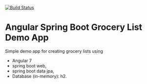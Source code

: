 [![Build Status](https://travis-ci.org/lemoncurry/angular-spring-boot-grocerylist.svg?branch=master)](https://travis-ci.org/lemoncurry/angular-spring-boot-grocerylist)

# Angular Spring Boot Grocery List Demo App

Simple demo app for creating grocery lists using 
- Angular 7
- spring boot web,
- spring boot data jpa,
- Database (in-memory): h2.

